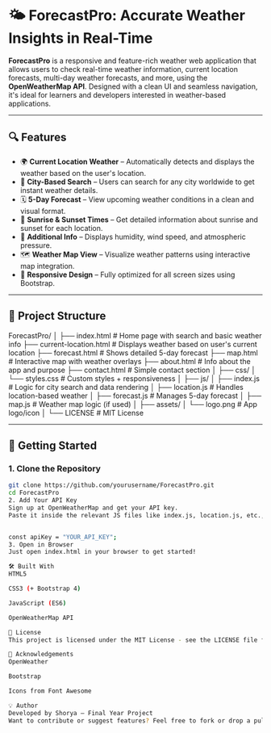 # 🌤️ ForecastPro: Accurate Weather Insights in Real-Time

**ForecastPro** is a responsive and feature-rich weather web application that allows users to check real-time weather information, current location forecasts, multi-day weather forecasts, and more, using the **OpenWeatherMap API**. Designed with a clean UI and seamless navigation, it's ideal for learners and developers interested in weather-based applications.

---

## 🔍 Features

- 🌍 **Current Location Weather** – Automatically detects and displays the weather based on the user's location.
- 🌆 **City-Based Search** – Users can search for any city worldwide to get instant weather details.
- 🗓️ **5-Day Forecast** – View upcoming weather conditions in a clean and visual format.
- 🧭 **Sunrise & Sunset Times** – Get detailed information about sunrise and sunset for each location.
- 💨 **Additional Info** – Displays humidity, wind speed, and atmospheric pressure.
- 🗺️ **Weather Map View** – Visualize weather patterns using interactive map integration.
- 📱 **Responsive Design** – Fully optimized for all screen sizes using Bootstrap.

---

## 📁 Project Structure

ForecastPro/ │ ├── index.html # Home page with search and basic weather info ├── current-location.html # Displays weather based on user's current location ├── forecast.html # Shows detailed 5-day forecast ├── map.html # Interactive map with weather overlays ├── about.html # Info about the app and purpose ├── contact.html # Simple contact section │ ├── css/ │ └── styles.css # Custom styles + responsiveness │ ├── js/ │ ├── index.js # Logic for city search and data rendering │ ├── location.js # Handles location-based weather │ ├── forecast.js # Manages 5-day forecast │ ├── map.js # Weather map logic (if used) │ ├── assets/ │ └── logo.png # App logo/icon │ └── LICENSE # MIT License



---

## 🚀 Getting Started

### 1. Clone the Repository
```bash
git clone https://github.com/yourusername/ForecastPro.git
cd ForecastPro
2. Add Your API Key
Sign up at OpenWeatherMap and get your API key.
Paste it inside the relevant JS files like index.js, location.js, etc., replacing:


const apiKey = "YOUR_API_KEY";
3. Open in Browser
Just open index.html in your browser to get started!

🛠️ Built With
HTML5

CSS3 (+ Bootstrap 4)

JavaScript (ES6)

OpenWeatherMap API

📜 License
This project is licensed under the MIT License - see the LICENSE file for details.

🙌 Acknowledgements
OpenWeather

Bootstrap

Icons from Font Awesome

💡 Author
Developed by Shorya – Final Year Project
Want to contribute or suggest features? Feel free to fork or drop a pull request!
